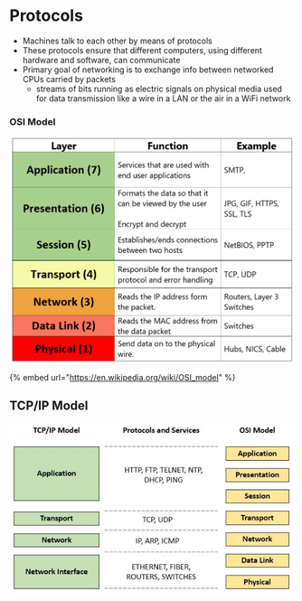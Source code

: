 # Protocols

* Machines talk to each other by means of protocols
* These protocols ensure that different computers, using different hardware and software, can communicate
* Primary goal of networking is to exchange info between networked CPUs carried by packets
  * streams of bits running as electric signals on physical media used for data transmission like a wire in a LAN or the air in a WiFi network

### OSI Model

![](<../../../../.gitbook/assets/image (6) (1) (1) (1) (1) (1) (1) (1).png>)

{% embed url="https://en.wikipedia.org/wiki/OSI_model" %}

## TCP/IP Model

![](<../../../../.gitbook/assets/image (5) (1) (1) (1) (1) (1) (1) (1) (1).png>)
